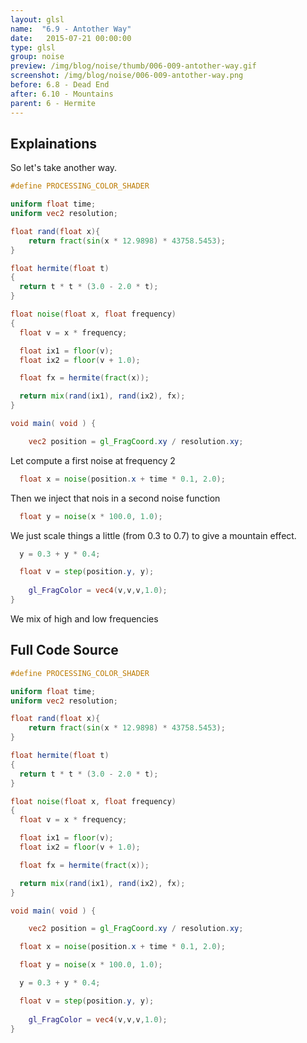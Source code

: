 ```yaml
---
layout: glsl
name:  "6.9 - Antother Way"
date:   2015-07-21 00:00:00
type: glsl
group: noise
preview: /img/blog/noise/thumb/006-009-antother-way.gif
screenshot: /img/blog/noise/006-009-antother-way.png
before: 6.8 - Dead End
after: 6.10 - Mountains
parent: 6 - Hermite
---
```

## Explainations

So let's take another way.

``` glsl
#define PROCESSING_COLOR_SHADER

uniform float time;
uniform vec2 resolution;

float rand(float x){
    return fract(sin(x * 12.9898) * 43758.5453);
}

float hermite(float t)
{
  return t * t * (3.0 - 2.0 * t);
}

float noise(float x, float frequency)
{
  float v = x * frequency;

  float ix1 = floor(v);
  float ix2 = floor(v + 1.0);

  float fx = hermite(fract(x));

  return mix(rand(ix1), rand(ix2), fx);
}

void main( void ) {

	vec2 position = gl_FragCoord.xy / resolution.xy;

```

Let compute a first noise at frequency 2

``` glsl
  float x = noise(position.x + time * 0.1, 2.0);

```

Then we inject that nois in a second noise function

``` glsl
  float y = noise(x * 100.0, 1.0);

```

We just scale things a little (from 0.3 to 0.7) to give a mountain effect.

``` glsl
  y = 0.3 + y * 0.4;

  float v = step(position.y, y);
  
	gl_FragColor = vec4(v,v,v,1.0);
}

```

We mix of high and low frequencies

## Full Code Source

``` glsl
#define PROCESSING_COLOR_SHADER

uniform float time;
uniform vec2 resolution;

float rand(float x){
    return fract(sin(x * 12.9898) * 43758.5453);
}

float hermite(float t)
{
  return t * t * (3.0 - 2.0 * t);
}

float noise(float x, float frequency)
{
  float v = x * frequency;

  float ix1 = floor(v);
  float ix2 = floor(v + 1.0);

  float fx = hermite(fract(x));

  return mix(rand(ix1), rand(ix2), fx);
}

void main( void ) {

	vec2 position = gl_FragCoord.xy / resolution.xy;

  float x = noise(position.x + time * 0.1, 2.0);

  float y = noise(x * 100.0, 1.0);

  y = 0.3 + y * 0.4;

  float v = step(position.y, y);
  
	gl_FragColor = vec4(v,v,v,1.0);
}

```